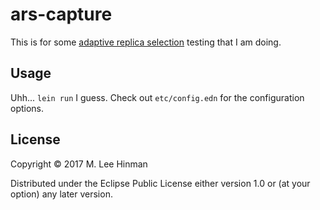 # ars-capture

This is for some [adaptive replica
selection](https://writequit.org/org/es/presentations/adaptive-replica-selection-presentation.html)
testing that I am doing.

## Usage

Uhh... `lein run` I guess. Check out `etc/config.edn` for the configuration
options.

## License

Copyright © 2017 M. Lee Hinman

Distributed under the Eclipse Public License either version 1.0 or (at
your option) any later version.
